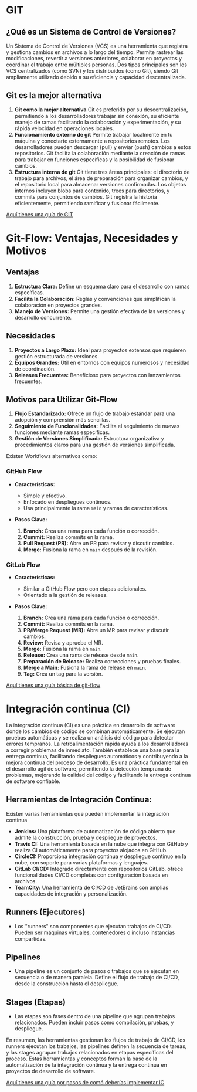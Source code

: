 # GIT

## ¿Qué es un Sistema de Control de Versiones?

Un Sistema de Control de Versiones (VCS) es una herramienta que registra y gestiona cambios en archivos a lo largo del tiempo. Permite rastrear las modificaciones, revertir a versiones anteriores, colaborar en proyectos y coordinar el trabajo entre múltiples personas. Dos tipos principales son los VCS centralizados (como SVN) y los distribuidos (como Git), siendo Git ampliamente utilizado debido a su eficiencia y capacidad descentralizada.

## Git es la mejor alternativa
  1. **Git como la mejor alternativa**
    Git es preferido por su descentralización, permitiendo a los desarrolladores trabajar sin conexión, su eficiente manejo de ramas facilitando la colaboración y experimentación, y su rápida velocidad en operaciones locales.
  2. **Funcionamiento externo de git**
    Permite trabajar localmente en tu máquina y conectarte externamente a repositorios remotos. Los desarrolladores pueden descargar (pull) y enviar (push) cambios a estos repositorios. Git facilita la colaboración mediante la creación de ramas para trabajar en funciones específicas y la posibilidad de fusionar cambios. 
  3. **Estructura interna de git**
    Git tiene tres áreas principales: el directorio de trabajo para archivos, el área de preparación para organizar cambios, y el repositorio local para almacenar versiones confirmadas. Los objetos internos incluyen blobs para contenido, trees para directorios, y commits para conjuntos de cambios. Git registra la historia eficientemente, permitiendo ramificar y fusionar fácilmente.

[Aquí tienes una guía de GIT](/GuiaGIT.md)


# Git-Flow: Ventajas, Necesidades y Motivos

## Ventajas
1. **Estructura Clara:** Define un esquema claro para el desarrollo con ramas específicas.
2. **Facilita la Colaboración:** Reglas y convenciones que simplifican la colaboración en proyectos grandes.
3. **Manejo de Versiones:** Permite una gestión efectiva de las versiones y desarrollo concurrente.

## Necesidades
1. **Proyectos a Largo Plazo:** Ideal para proyectos extensos que requieren gestión estructurada de versiones.
2. **Equipos Grandes:** Útil en entornos con equipos numerosos y necesidad de coordinación.
3. **Releases Frecuentes:** Beneficioso para proyectos con lanzamientos frecuentes.

## Motivos para Utilizar Git-Flow
1. **Flujo Estandarizado:** Ofrece un flujo de trabajo estándar para una adopción y comprensión más sencillas.
2. **Seguimiento de Funcionalidades:** Facilita el seguimiento de nuevas funciones mediante ramas específicas.
3. **Gestión de Versiones Simplificada:** Estructura organizativa y procedimientos claros para una gestión de versiones simplificada.

Existen Workflows alternativos como:
### GitHub Flow

- **Características:**
  - Simple y efectivo.
  - Enfocado en despliegues continuos.
  - Usa principalmente la rama `main` y ramas de características.

- **Pasos Clave:**
  1. **Branch:** Crea una rama para cada función o corrección.
  2. **Commit:** Realiza commits en la rama.
  3. **Pull Request (PR):** Abre un PR para revisar y discutir cambios.
  4. **Merge:** Fusiona la rama en `main` después de la revisión.

### GitLab Flow

- **Características:**
  - Similar a GitHub Flow pero con etapas adicionales.
  - Orientado a la gestión de releases.

- **Pasos Clave:**
  1. **Branch:** Crea una rama para cada función o corrección.
  2. **Commit:** Realiza commits en la rama.
  3. **PR/Merge Request (MR):** Abre un MR para revisar y discutir cambios.
  4. **Review:** Revisa y aprueba el MR.
  5. **Merge:** Fusiona la rama en `main`.
  6. **Release:** Crea una rama de release desde `main`.
  7. **Preparación de Release:** Realiza correcciones y pruebas finales.
  8. **Merge a Main:** Fusiona la rama de release en `main`.
  9. **Tag:** Crea un tag para la versión.

[Aquí tienes una guía básica de git-flow](/git_flow.md)

# Integración continua (CI)
La integración continua (CI) es una práctica en desarrollo de software donde los cambios de código se combinan automáticamente. 
Se ejecutan pruebas automáticas y se realiza un análisis del código para detectar errores tempranos. La retroalimentación rápida ayuda a los desarrolladores a corregir problemas de inmediato. 
También establece una base para la entrega continua, facilitando despliegues automáticos y contribuyendo a la mejora continua del proceso de desarrollo.
Es una práctica fundamental en el desarrollo ágil de software, permitiendo la detección temprana de problemas, mejorando la calidad del código y facilitando la entrega continua de software confiable.
## Herramientas de Integración Continua:
  Existen varias herramientas que pueden implementar la integración continua
  - **Jenkins:**  Una plataforma de automatización de código abierto que admite la construcción, prueba y despliegue de proyectos.
  - **Travis CI:** Una herramienta basada en la nube que integra con GitHub y realiza CI automáticamente para proyectos alojados en GitHub.
  - **CircleCI:** Proporciona integración continua y despliegue continuo en la nube, con soporte para varias plataformas y lenguajes.
  - **GitLab CI/CD:** Integrado directamente con repositorios GitLab, ofrece funcionalidades CI/CD completas con configuración basada en archivos.
  - **TeamCity:** Una herramienta de CI/CD de JetBrains con amplias capacidades de integración y personalización.
## Runners (Ejecutores)
  - Los "runners" son componentes que ejecutan trabajos de CI/CD. Pueden ser máquinas virtuales, contenedores o incluso instancias compartidas.
## Pipelines
  - Una pipeline es un conjunto de pasos o trabajos que se ejecutan en secuencia o de manera paralela. Define el flujo de trabajo de CI/CD, desde la construcción hasta el despliegue.
## Stages (Etapas)
  - Las etapas son fases dentro de una pipeline que agrupan trabajos relacionados. Pueden incluir pasos como compilación, pruebas, y despliegue.

En resumen, las herramientas gestionan los flujos de trabajo de CI/CD, los runners ejecutan los trabajos, las pipelines definen la secuencia de tareas, y las stages agrupan trabajos relacionados en etapas específicas del proceso. 
Estas herramientas y conceptos forman la base de la automatización de la integración continua y la entrega continua en proyectos de desarrollo de software.

[Aquí tienes una guía por pasos de comó deberías implementar IC](/ic.md)
